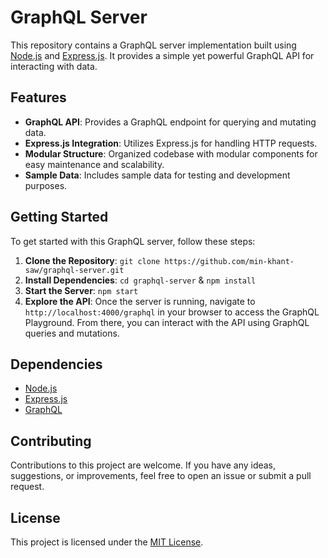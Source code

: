 # GraphQL Server

This repository contains a GraphQL server implementation built using [Node.js](https://nodejs.org/) and [Express.js](https://expressjs.com/). It provides a simple yet powerful GraphQL API for interacting with data.

## Features

- **GraphQL API**: Provides a GraphQL endpoint for querying and mutating data.
- **Express.js Integration**: Utilizes Express.js for handling HTTP requests.
- **Modular Structure**: Organized codebase with modular components for easy maintenance and scalability.
- **Sample Data**: Includes sample data for testing and development purposes.

## Getting Started

To get started with this GraphQL server, follow these steps:

1. **Clone the Repository**: `git clone https://github.com/min-khant-saw/graphql-server.git`
2. **Install Dependencies**: `cd graphql-server` & `npm install`
3. **Start the Server**: `npm start`
4. **Explore the API**: 
Once the server is running, navigate to `http://localhost:4000/graphql` in your browser to access the GraphQL Playground. From there, you can interact with the API using GraphQL queries and mutations.

## Dependencies

- [Node.js](https://nodejs.org/)
- [Express.js](https://expressjs.com/)
- [GraphQL](https://graphql.org/)

## Contributing

Contributions to this project are welcome. If you have any ideas, suggestions, or improvements, feel free to open an issue or submit a pull request.

## License

This project is licensed under the [MIT License](LICENSE).
